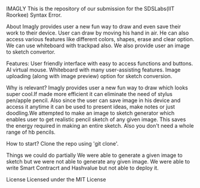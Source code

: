 IMAGLY
This is the repository of our submission for the SDSLabs(IIT Roorkee) Syntax Error.

About
Imagly provides user a new fun way to draw and even save their work to their device. User can draw by moving his hand in air. He can also access various features like different colors, shapes, erase and clear option. We can use whiteboard with trackpad also. We also provide user an image to sketch convertor.

Features:
User friendly interface with easy to access functions and buttons.
AI virtual mouse.
Whiteboard with many user-assisting features.
Image uploading (along with image preview) option for sketch conversion.

Why is  relevant?
Imagly provides user a new fun way to draw which looks super cool.If made more efficient it can eliminate the need of stylus pen/apple pencil. Also since the user can  save  image in his device and access it anytime it can be used to present ideas, make notes or just doodling.We attempted to make an image to sketch generator which enables user to get realistic pencil sketch of any given image. This saves the energy required in making an entire sketch. Also you don't need a whole range of hb pencils.

How to start?
Clone the repo using 'git clone'.

Things we could do partially
We were able to generate a given image to sketch but we were not able to generate any given image.
We were able to write Smart Contracrt and Hashvalue but not able to deploy it.

License
Licensed under the MIT License



